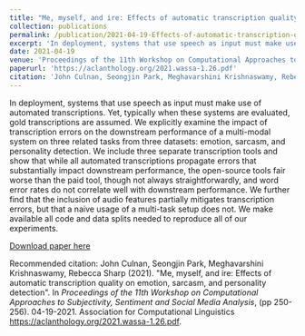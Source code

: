 ```yaml
---
title: "Me, myself, and ire: Effects of automatic transcription quality on emotion, sarcasm, and personality detection"
collection: publications
permalink: /publication/2021-04-19-Effects-of-automatic-transcription-quality-on-emotion-sarcasm.md
excerpt: 'In deployment, systems that use speech as input must make use of automated transcriptions. Yet, typically when these systems are evaluated, gold transcriptions are assumed. We explicitly examine the impact of transcription errors on the downstream performance of a multi-modal system on three related tasks from three datasets: emotion, sarcasm, and personality detection. We include three separate transcription tools and show that while all automated transcriptions propagate errors that substantially impact downstream performance, the open-source tools fair worse than the paid tool, though not always straightforwardly, and word error rates do not correlate well with downstream performance. We further find that the inclusion of audio features partially mitigates transcription errors, but that a naive usage of a multi-task setup does not. We make available all code and data splits needed to reproduce all of our experiments.'
date: 2021-04-19
venue: 'Proceedings of the 11th Workshop on Computational Approaches to Subjectivity, Sentiment and Social Media Analysis'
paperurl: 'https://aclanthology.org/2021.wassa-1.26.pdf'
citation: 'John Culnan, Seongjin Park, Meghavarshini Krishnaswamy, Rebecca Sharp (2021). "Me, myself, and ire: Effects of automatic transcription quality on emotion, sarcasm, and personality detection". In <i>Proceedings of the 11th Workshop on Computational Approaches to Subjectivity, Sentiment and Social Media Analysis</i>, (pp 250-256). 04-19-2021. Association for Computational Linguistics https://aclanthology.org/2021.wassa-1.26.pdf'
---
```

In deployment, systems that use speech as input must make use of automated transcriptions. Yet, typically when these systems are evaluated, gold transcriptions are assumed. We explicitly examine the impact of transcription errors on the downstream performance of a multi-modal system on three related tasks from three datasets: emotion, sarcasm, and personality detection. We include three separate transcription tools and show that while all automated transcriptions propagate errors that substantially impact downstream performance, the open-source tools fair worse than the paid tool, though not always straightforwardly, and word error rates do not correlate well with downstream performance. We further find that the inclusion of audio features partially mitigates transcription errors, but that a naive usage of a multi-task setup does not. We make available all code and data splits needed to reproduce all of our experiments.

[Download paper here](https://aclanthology.org/2021.wassa-1.26.pdf)

Recommended citation: John Culnan, Seongjin Park, Meghavarshini Krishnaswamy, Rebecca Sharp (2021). "Me, myself, and ire: Effects of automatic transcription quality on emotion, sarcasm, and personality detection". In <i>Proceedings of the 11th Workshop on Computational Approaches to Subjectivity, Sentiment and Social Media Analysis</i>, (pp 250-256). 04-19-2021. Association for Computational Linguistics https://aclanthology.org/2021.wassa-1.26.pdf. 
